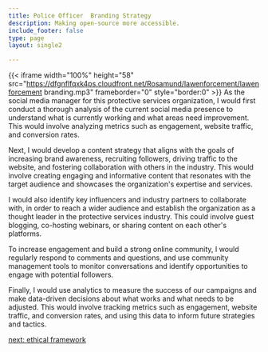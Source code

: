 ```yaml
---
title: Police Officer  Branding Strategy
description: Making open-source more accessible.
include_footer: false
type: page
layout: single2 

---
```


{{< iframe width="100%" height="58" src="https://dfgnflfqxk4ps.cloudfront.net/Rosamund/lawenforcement/lawenforcement branding.mp3" frameborder="0" style="border:0" >}}
As the social media manager for this protective services organization, I would first conduct a thorough analysis of the current social media presence to understand what is currently working and what areas need improvement. This would involve analyzing metrics such as engagement, website traffic, and conversion rates.

Next, I would develop a content strategy that aligns with the goals of increasing brand awareness, recruiting followers, driving traffic to the website, and fostering collaboration with others in the industry. This would involve creating engaging and informative content that resonates with the target audience and showcases the organization's expertise and services.

I would also identify key influencers and industry partners to collaborate with, in order to reach a wider audience and establish the organization as a thought leader in the protective services industry. This could involve guest blogging, co-hosting webinars, or sharing content on each other's platforms.

To increase engagement and build a strong online community, I would regularly respond to comments and questions, and use community management tools to monitor conversations and identify opportunities to engage with potential followers.

Finally, I would use analytics to measure the success of our campaigns and make data-driven decisions about what works and what needs to be adjusted. This would involve tracking metrics such as engagement, website traffic, and conversion rates, and using this data to inform future strategies and tactics.


<a href="https://workdojos.com/lawenforcement/ethics">next: ethical framework</a>
